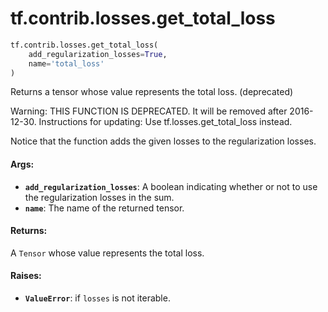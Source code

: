 <div itemscope itemtype="http://developers.google.com/ReferenceObject">
<meta itemprop="name" content="tf.contrib.losses.get_total_loss" />
<meta itemprop="path" content="Stable" />
</div>

# tf.contrib.losses.get_total_loss

``` python
tf.contrib.losses.get_total_loss(
    add_regularization_losses=True,
    name='total_loss'
)
```

Returns a tensor whose value represents the total loss. (deprecated)

Warning: THIS FUNCTION IS DEPRECATED. It will be removed after 2016-12-30.
Instructions for updating:
Use tf.losses.get_total_loss instead.

Notice that the function adds the given losses to the regularization losses.

#### Args:

* <b>`add_regularization_losses`</b>: A boolean indicating whether or not to use the
    regularization losses in the sum.
* <b>`name`</b>: The name of the returned tensor.


#### Returns:

A `Tensor` whose value represents the total loss.


#### Raises:

* <b>`ValueError`</b>: if `losses` is not iterable.